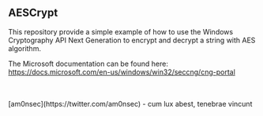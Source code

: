 ## AESCrypt ##

This repository provide a simple example of how to use the Windows Cryptography API Next Generation to encrypt and decrypt a string with AES algorithm.

The Microsoft documentation can be found here:  https://docs.microsoft.com/en-us/windows/win32/seccng/cng-portal


<br>
<br>
[am0nsec](https://twitter.com/am0nsec) - cum lux abest, tenebrae vincunt
